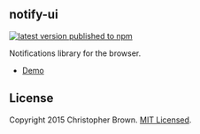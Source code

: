 ## notify-ui

[![latest version published to npm](https://badge.fury.io/js/notify-ui.svg)](https://www.npmjs.com/package/notify-ui)

Notifications library for the browser.

* [Demo](https://rawgit.com/chbrown/notify-ui/master/demo/index.html)


## License

Copyright 2015 Christopher Brown.
[MIT Licensed](https://chbrown.github.io/licenses/MIT/#2015).
